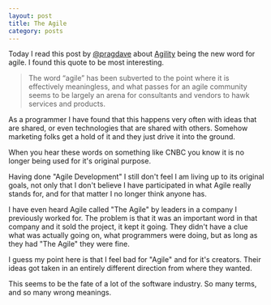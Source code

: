```yaml
---
layout: post
title: The Agile
category: posts
---
```


Today I read this post by [@pragdave][pragdave] about [Agility][agility] being
the new word for agile.  I found this quote to be most interesting.
>The word “agile” has been subverted to the point where it is effectively meaningless, and what passes for an agile community seems to be largely an arena for consultants and vendors to hawk services and products.

As a programmer I have found that this happens very often with ideas that are
shared, or even technologies that are shared with others.  Somehow marketing
folks get a hold of it and they just drive it into the ground.

When you hear these words on something like CNBC you know it is no longer being
used for it's original purpose.

Having done "Agile Development" I still don't feel I am living up
to its original goals, not only that I don't believe I have participated in
what Agile really stands for, and for that matter I no longer think anyone has.

I have even heard Agile called "The Agile" by leaders in a company I previously
worked for.  The problem is that it was an important word in that company and it sold the
project, it kept it going. They didn't have
a clue what was actually going on, what programmers were doing, but as long as
they had "The Agile" they were fine.

I guess my point here is that I feel bad for "Agile" and for it's creators.
Their ideas got taken in an entirely different direction from where they wanted.

This seems to be the fate of a lot of the software industry. So many terms, and
so many wrong meanings.

[agility]: http://pragdave.me/blog/2014/03/04/time-to-kill-agile/
[pragdave]: http://pragdave.me
